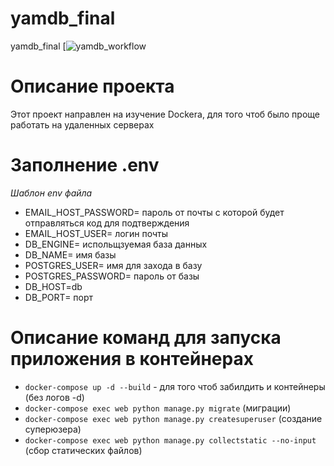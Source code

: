 # yamdb_final
yamdb_final
[![yamdb_workflow](https://github.com/iPROJEKT/yamdb_final/workflows/yamdb_workflowв/badge.svg)
# Описание проекта
Этот проект направлен на изучение Dockera, для того чтоб было проще работать на удаленных серверах
# Заполнение .env
*Шаблон env файла*
- EMAIL_HOST_PASSWORD= пароль от почты с которой будет отправляться код для подтверждения 
- EMAIL_HOST_USER= логин почты
- DB_ENGINE= испольщзуемая база данных
- DB_NAME= имя базы
- POSTGRES_USER= имя для захода в базу
- POSTGRES_PASSWORD= пароль от базы
- DB_HOST=db
- DB_PORT= порт
# Описание команд для запуска приложения в контейнерах
- ```docker-compose up -d --build``` - для того чтоб забилдить и контейнеры (без логов -d)
- ```docker-compose exec web python manage.py migrate``` (миграции)
- ```docker-compose exec web python manage.py createsuperuser``` (создание суперюзера)
- ```docker-compose exec web python manage.py collectstatic --no-input``` (сбор статических файлов)
